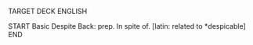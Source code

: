 TARGET DECK
ENGLISH

START
Basic
Despite
Back: prep. In spite of. [latin: related to *despicable]
END
